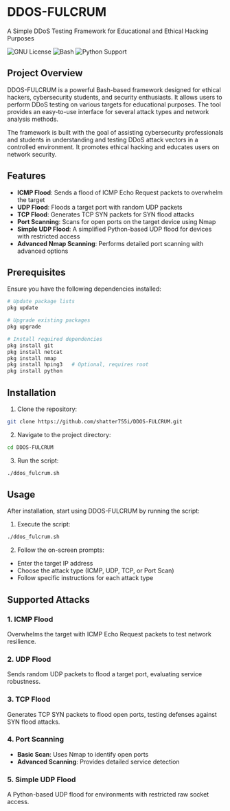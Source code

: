 # DDOS-FULCRUM

A Simple DDoS Testing Framework for Educational and Ethical Hacking Purposes

![GNU License](https://img.shields.io/badge/license-GNU-green.svg)
![Bash](https://img.shields.io/badge/bash-scripting-green.svg)
![Python Support](https://img.shields.io/badge/python-3.x-yellow.svg)

## Project Overview

DDOS-FULCRUM is a powerful Bash-based framework designed for ethical hackers, cybersecurity students, and security enthusiasts. It allows users to perform DDoS testing on various targets for educational purposes. The tool provides an easy-to-use interface for several attack types and network analysis methods.

The framework is built with the goal of assisting cybersecurity professionals and students in understanding and testing DDoS attack vectors in a controlled environment. It promotes ethical hacking and educates users on network security.

## Features

- **ICMP Flood**: Sends a flood of ICMP Echo Request packets to overwhelm the target
- **UDP Flood**: Floods a target port with random UDP packets
- **TCP Flood**: Generates TCP SYN packets for SYN flood attacks
- **Port Scanning**: Scans for open ports on the target device using Nmap
- **Simple UDP Flood**: A simplified Python-based UDP flood for devices with restricted access
- **Advanced Nmap Scanning**: Performs detailed port scanning with advanced options

## Prerequisites

Ensure you have the following dependencies installed:

```bash
# Update package lists
pkg update

# Upgrade existing packages
pkg upgrade

# Install required dependencies
pkg install git
pkg install netcat
pkg install nmap
pkg install hping3   # Optional, requires root
pkg install python
```

## Installation

1. Clone the repository:
```bash
git clone https://github.com/shatter755i/DDOS-FULCRUM.git
```

2. Navigate to the project directory:
```bash
cd DDOS-FULCRUM
```

3. Run the script:
```bash
./ddos_fulcrum.sh
```

## Usage

After installation, start using DDOS-FULCRUM by running the script:

1. Execute the script:
```bash
./ddos_fulcrum.sh
```

2. Follow the on-screen prompts:
- Enter the target IP address
- Choose the attack type (ICMP, UDP, TCP, or Port Scan)
- Follow specific instructions for each attack type

## Supported Attacks

### 1. ICMP Flood
Overwhelms the target with ICMP Echo Request packets to test network resilience.

### 2. UDP Flood
Sends random UDP packets to flood a target port, evaluating service robustness.

### 3. TCP Flood
Generates TCP SYN packets to flood open ports, testing defenses against SYN flood attacks.

### 4. Port Scanning
- **Basic Scan**: Uses Nmap to identify open ports
- **Advanced Scanning**: Provides detailed service detection

### 5. Simple UDP Flood
A Python-based UDP flood for environments with restricted raw socket access.
